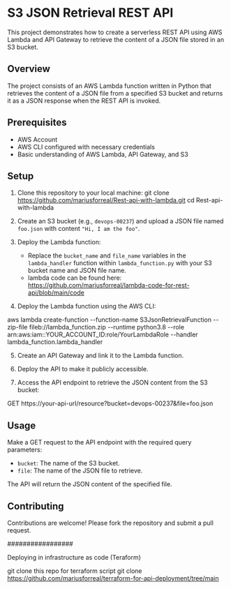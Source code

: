 
# S3 JSON Retrieval REST API

This project demonstrates how to create a serverless REST API using AWS Lambda and API Gateway to retrieve the content of a JSON file stored in an S3 bucket.

## Overview

The project consists of an AWS Lambda function written in Python that retrieves the content of a JSON file from a specified S3 bucket and returns it as a JSON response when the REST API is invoked.

## Prerequisites

- AWS Account
- AWS CLI configured with necessary credentials
- Basic understanding of AWS Lambda, API Gateway, and S3

## Setup

1. Clone this repository to your local machine:
 git clone https://github.com/mariusforreal/Rest-api-with-lambda.git
cd Rest-api-with-lambda


2. Create an S3 bucket (e.g., `devops-00237`) and upload a JSON file named `foo.json` with content `"Hi, I am the foo"`.

3. Deploy the Lambda function:
   
   - Replace the `bucket_name` and `file_name` variables in the `lambda_handler` function within `lambda_function.py` with your S3 bucket name and JSON file name.
   - lambda code can be found here: https://github.com/mariusforreal/lambda-code-for-rest-api/blob/main/code

4. Deploy the Lambda function using the AWS CLI:


aws lambda create-function --function-name S3JsonRetrievalFunction --zip-file fileb://lambda_function.zip --runtime python3.8 --role arn:aws:iam::YOUR_ACCOUNT_ID:role/YourLambdaRole --handler lambda_function.lambda_handler


5. Create an API Gateway and link it to the Lambda function.

6. Deploy the API to make it publicly accessible.

7. Access the API endpoint to retrieve the JSON content from the S3 bucket:

GET https://your-api-url/resource?bucket=devops-00237&file=foo.json


## Usage

Make a GET request to the API endpoint with the required query parameters:

- `bucket`: The name of the S3 bucket.
- `file`: The name of the JSON file to retrieve.

The API will return the JSON content of the specified file.

## Contributing

Contributions are welcome! Please fork the repository and submit a pull request.


#################

Deploying in infrastructure as code (Teraform)

git clone this repo for terraform script
git clone https://github.com/mariusforreal/terraform-for-api-deployment/tree/main

